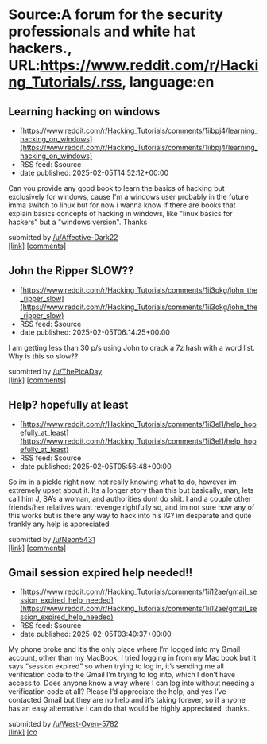 # Source:A forum for the security professionals and white hat hackers., URL:https://www.reddit.com/r/Hacking_Tutorials/.rss, language:en

## Learning hacking on windows
 - [https://www.reddit.com/r/Hacking_Tutorials/comments/1iibpj4/learning_hacking_on_windows](https://www.reddit.com/r/Hacking_Tutorials/comments/1iibpj4/learning_hacking_on_windows)
 - RSS feed: $source
 - date published: 2025-02-05T14:52:12+00:00

<!-- SC_OFF --><div class="md"><p>Can you provide any good book to learn the basics of hacking but exclusively for windows, cause I&#39;m a windows user probably in the future imma switch to linux but for now i wanna know if there are books that explain basics concepts of hacking in windows, like &quot;linux basics for hackers&quot; but a &quot;windows version&quot;. Thanks</p> </div><!-- SC_ON --> &#32; submitted by &#32; <a href="https://www.reddit.com/user/Affective-Dark22"> /u/Affective-Dark22 </a> <br/> <span><a href="https://www.reddit.com/r/Hacking_Tutorials/comments/1iibpj4/learning_hacking_on_windows/">[link]</a></span> &#32; <span><a href="https://www.reddit.com/r/Hacking_Tutorials/comments/1iibpj4/learning_hacking_on_windows/">[comments]</a></span>

## John the Ripper SLOW??
 - [https://www.reddit.com/r/Hacking_Tutorials/comments/1ii3okg/john_the_ripper_slow](https://www.reddit.com/r/Hacking_Tutorials/comments/1ii3okg/john_the_ripper_slow)
 - RSS feed: $source
 - date published: 2025-02-05T06:14:25+00:00

<!-- SC_OFF --><div class="md"><p>I am getting less than 30 p/s using John to crack a 7z hash with a word list. Why is this so slow?? </p> </div><!-- SC_ON --> &#32; submitted by &#32; <a href="https://www.reddit.com/user/ThePicADay"> /u/ThePicADay </a> <br/> <span><a href="https://www.reddit.com/r/Hacking_Tutorials/comments/1ii3okg/john_the_ripper_slow/">[link]</a></span> &#32; <span><a href="https://www.reddit.com/r/Hacking_Tutorials/comments/1ii3okg/john_the_ripper_slow/">[comments]</a></span>

## Help? hopefully at least
 - [https://www.reddit.com/r/Hacking_Tutorials/comments/1ii3el1/help_hopefully_at_least](https://www.reddit.com/r/Hacking_Tutorials/comments/1ii3el1/help_hopefully_at_least)
 - RSS feed: $source
 - date published: 2025-02-05T05:56:48+00:00

<!-- SC_OFF --><div class="md"><p>So im in a pickle right now, not really knowing what to do, however im extremely upset about it. Its a longer story than this but basically, man, lets call him J, SA’s a woman, and authorities dont do shit. I and a couple other friends/her relatives want revenge rightfully so, and im not sure how any of this works but is there any way to hack into his IG? im desperate and quite frankly any help is appreciated</p> </div><!-- SC_ON --> &#32; submitted by &#32; <a href="https://www.reddit.com/user/Neon5431"> /u/Neon5431 </a> <br/> <span><a href="https://www.reddit.com/r/Hacking_Tutorials/comments/1ii3el1/help_hopefully_at_least/">[link]</a></span> &#32; <span><a href="https://www.reddit.com/r/Hacking_Tutorials/comments/1ii3el1/help_hopefully_at_least/">[comments]</a></span>

## Gmail session expired help needed!!
 - [https://www.reddit.com/r/Hacking_Tutorials/comments/1ii12ae/gmail_session_expired_help_needed](https://www.reddit.com/r/Hacking_Tutorials/comments/1ii12ae/gmail_session_expired_help_needed)
 - RSS feed: $source
 - date published: 2025-02-05T03:40:37+00:00

<!-- SC_OFF --><div class="md"><p>My phone broke and it’s the only place where I’m logged into my Gmail account, other than my MacBook. I tried logging in from my Mac book but it says “session expired” so when trying to log in, it’s sending me all verification code to the Gmail I’m trying to log into, which I don’t have access to. Does anyone know a way where I can log into without needing a verification code at all? Please I’d appreciate the help, and yes I’ve contacted Gmail but they are no help and it’s taking forever, so if anyone has an easy alternative i can do that would be highly appreciated, thanks.</p> </div><!-- SC_ON --> &#32; submitted by &#32; <a href="https://www.reddit.com/user/West-Oven-5782"> /u/West-Oven-5782 </a> <br/> <span><a href="https://www.reddit.com/r/Hacking_Tutorials/comments/1ii12ae/gmail_session_expired_help_needed/">[link]</a></span> &#32; <span><a href="https://www.reddit.com/r/Hacking_Tutorials/comments/1ii12ae/gmail_session_expired_help_needed/">[co

